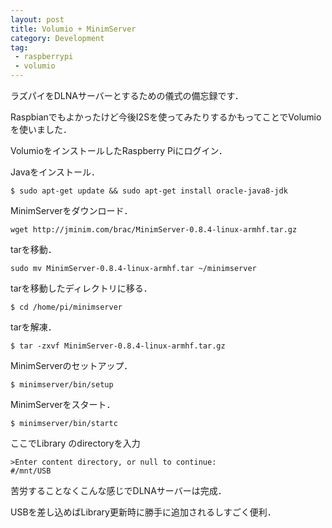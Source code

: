 ```yaml
---
layout: post
title: Volumio + MinimServer
category: Development
tag:
 - raspberrypi
 - volumio
---
```


ラズパイをDLNAサーバーとするための儀式の備忘録です．

Raspbianでもよかったけど今後I2Sを使ってみたりするかもってことでVolumioを使いました．

VolumioをインストールしたRaspberry Piにログイン．

Javaをインストール．
```
$ sudo apt-get update && sudo apt-get install oracle-java8-jdk
```

MinimServerをダウンロード．
```
wget http://jminim.com/brac/MinimServer-0.8.4-linux-armhf.tar.gz
```

tarを移動．
```
sudo mv MinimServer-0.8.4-linux-armhf.tar ~/minimserver
```

tarを移動したディレクトリに移る．
```
$ cd /home/pi/minimserver
```

tarを解凍．
```
$ tar -zxvf MinimServer-0.8.4-linux-armhf.tar.gz
```

MinimServerのセットアップ．
```
$ minimserver/bin/setup
```

MinimServerをスタート．
```
$ minimserver/bin/startc
```

ここでLibrary のdirectoryを入力
```
>Enter content directory, or null to continue:
#/mnt/USB
```

苦労することなくこんな感じでDLNAサーバーは完成．

USBを差し込めばLibrary更新時に勝手に追加されるしすごく便利．
